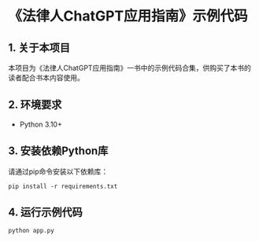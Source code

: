 # 《法律人ChatGPT应用指南》示例代码

## 1. 关于本项目

本项目为《法律人ChatGPT应用指南》一书中的示例代码合集，供购买了本书的读者配合书本内容使用。

## 2. 环境要求

- Python 3.10+

## 3. 安装依赖Python库
请通过pip命令安装以下依赖库：

```shell
pip install -r requirements.txt
```

## 4. 运行示例代码

```shell
python app.py
```

